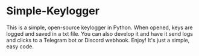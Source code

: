# Simple-Keylogger
This is a simple, open-source keylogger in Python. When opened, keys are logged and saved in a txt file. You can also develop it and have it send logs and clicks to a Telegram bot or Discord webhook. Enjoy! It's just a simple, easy code.
